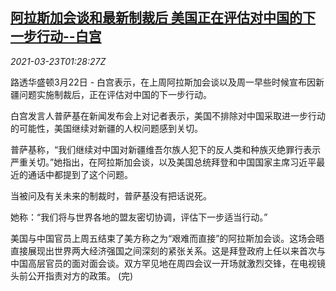<!--1616463062000-->
[阿拉斯加会谈和最新制裁后 美国正在评估对中国的下一步行动--白宫](https://cn.reuters.com/article/white-house-china-0322-mon-idCNKBS2BF04O)
------

<div><i>2021-03-23T01:28:27Z</i></div><p>路透华盛顿3月22日 - 白宫表示，在上周阿拉斯加会谈以及周一早些时候宣布因新疆问题实施制裁后，正在评估对中国的下一步行动。</p><p>白宫发言人普萨基在新闻发布会上对记者表示，美国不排除对中国采取进一步行动的可能性，美国继续对新疆的人权问题感到关切。</p><p>普萨基称，“我们继续对中国对新疆维吾尔族人犯下的反人类和种族灭绝罪行表示严重关切。”她指出，在阿拉斯加会谈，以及美国总统拜登和中国国家主席习近平最近的通话中都提到了这个问题。</p><p>当被问及有关未来的制裁时，普萨基没有把话说死。</p><p>她称：“我们将与世界各地的盟友密切协调，评估下一步适当行动。”</p><p>美国与中国官员上周五结束了美方称之为“艰难而直接”的阿拉斯加会谈。这场会晤直接展现出世界两大经济强国之间深刻的紧张关系。这是拜登政府上任以来首次与中国高层官员的面对面会谈。双方罕见地在周四会议一开场就激烈交锋，在电视镜头前公开指责对方的政策。 (完)</p>
